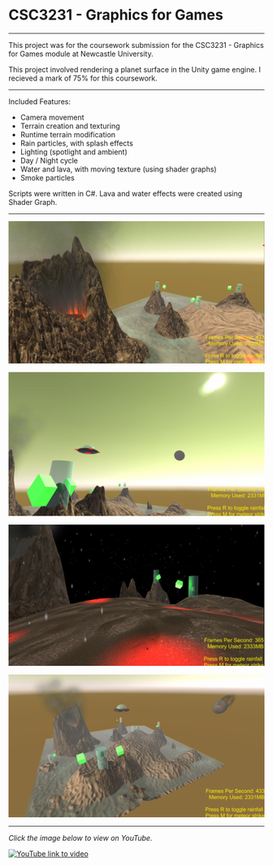 # CSC3231 - Graphics for Games

---

This project was for the coursework submission for the CSC3231 - Graphics for Games module at Newcastle University.

This project involved rendering a planet surface in the Unity game engine. I recieved a mark of 75% for this coursework.

---

Included Features:
- Camera movement
- Terrain creation and texturing
- Runtime terrain modification
- Rain particles, with splash effects
- Lighting (spotlight and ambient)
- Day / Night cycle
- Water and lava, with moving texture (using shader graphs)
- Smoke particles

Scripts were written in C#. Lava and water effects were created using Shader Graph.

---

<p align="center">
<img src="images/Graphics1.png?raw=true"/>
</p>

<p align="center">
<img src="images/Graphics2.png?raw=true"/>
</p>

<p align="center">
<img src="images/Graphics3.png?raw=true"/>
</p>

<p align="center">
<img src="images/GraphicsThumbnail.png?raw=true"/>
</p>


---

*Click the image below to view on YouTube.*


[![YouTube link to video](https://img.youtube.com/vi/AkicHWmaSd0/0.jpg)](https://www.youtube.com/watch?v=AkicHWmaSd0)

